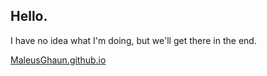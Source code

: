 ## Hello.

I have no idea what I'm doing, but we'll get there in the end. 

[MaleusGhaun.github.io](https://MaleusGhaun.github.io)
